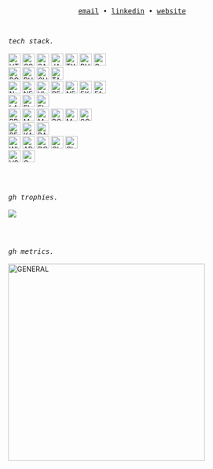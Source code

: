 <p align="center">
    <samp>
        <a href="mailto:yehezkieldio@proton.me" target="_blank">email</a> &#8226;
        <a href="https://www.linkedin.com/in/yehezkiel-dio/" target="_blank">linkedin</a> &#8226;
        <a href="https://eliziel.vercel.app" target="_blank">website</a>
    </samp>
</p>

<br>

<p align="left">
    <samp>
      <em>tech stack.</em>
      <br>
   </samp><br>
   <img height="25px" src="https://img.shields.io/badge/HTML5-E34F26?style=for-the-badge&logo=html5&logoColor=white" alt="HTML">
   <img height="25px" src="https://img.shields.io/badge/CSS3-1572B6?style=for-the-badge&logo=css3&logoColor=white" alt="CSS3">
   <img height="25px" src="https://img.shields.io/badge/SASS-hotpink.svg?style=for-the-badge&logo=SASS&logoColor=white" alt="SASS">
   <img height="25px" src="https://img.shields.io/badge/javascript-%23323330.svg?style=for-the-badge&logo=javascript&logoColor=%23F7DF1E" alt="JAVASCRIPT">
   <img height="25px" src="https://img.shields.io/badge/typescript-%23007ACC.svg?style=for-the-badge&logo=typescript&logoColor=white" alt="TYPESCRIPT">
   <img height="25px" src="https://img.shields.io/badge/php-%23777BB4.svg?style=for-the-badge&logo=php&logoColor=white" alt="PHP">
   <img height="25px" src="https://img.shields.io/badge/go-%2300ADD8.svg?style=for-the-badge&logo=go&logoColor=white" alt="GO">
   <br>
   <img height="25px" src="https://img.shields.io/badge/bootstrap-%238511FA.svg?style=for-the-badge&logo=bootstrap&logoColor=white" alt="BOOTSTRAP">
   <img height="25px" src="https://img.shields.io/badge/bulma-00D0B1?style=for-the-badge&logo=bulma&logoColor=white" alt="BULMA">
   <img height="25px" src="https://img.shields.io/badge/chakra-%234ED1C5.svg?style=for-the-badge&logo=chakraui&logoColor=white" alt="CHAKRA">
   <img height="25px" src="https://img.shields.io/badge/tailwindcss-%2338B2AC.svg?style=for-the-badge&logo=tailwind-css&logoColor=white" alt="TAILWINDCSS">
   <br>
   <img height="25px" src="https://img.shields.io/badge/node.js-6DA55F?style=for-the-badge&logo=node.js&logoColor=white" alt="NODEJS">
   <img height="25px" src="https://img.shields.io/badge/Next-black?style=for-the-badge&logo=next.js&logoColor=white" alt="NEXT">
   <img height="25px" src="https://img.shields.io/badge/vite-%23646CFF.svg?style=for-the-badge&logo=vite&logoColor=white" alt="VITE">
   <img height="25px" src="https://img.shields.io/badge/react-%2320232a.svg?style=for-the-badge&logo=react&logoColor=%2361DAFB" alt="REACT">
   <img height="25px" src="https://img.shields.io/badge/nestjs-%23E0234E.svg?style=for-the-badge&logo=nestjs&logoColor=white" alt="NESTJS">
   <img height="25px" src="https://img.shields.io/badge/express.js-%23404d59.svg?style=for-the-badge&logo=express&logoColor=%2361DAFB" alt="EXPRESS">
   <img height="25px" src="https://img.shields.io/badge/fastify-%23000000.svg?style=for-the-badge&logo=fastify&logoColor=white" alt="FASTIFY">
   <br>
   <img height="25px" src="https://img.shields.io/badge/laravel-%23FF2D20.svg?style=for-the-badge&logo=laravel&logoColor=white" alt="LARAVEL">
   <img height="25px" src="https://img.shields.io/badge/Electron-191970?style=for-the-badge&logo=Electron&logoColor=white" alt="ELECTRON">
   <img height="25px" src="https://img.shields.io/badge/Flutter-%2302569B.svg?style=for-the-badge&logo=Flutter&logoColor=white" alt="FLUTTER">
   <br>
   <img height="25px" src="https://img.shields.io/badge/Prisma-3982CE?style=for-the-badge&logo=Prisma&logoColor=white" alt="PRISMA">
   <img height="25px" src="https://img.shields.io/badge/mysql-%2300f.svg?style=for-the-badge&logo=mysql&logoColor=white" alt="MYSQL">
   <img height="25px" src="https://img.shields.io/badge/MariaDB-003545?style=for-the-badge&logo=mariadb&logoColor=white" alt="MARIADB">
   <img height="25px" src="https://img.shields.io/badge/postgres-%23316192.svg?style=for-the-badge&logo=postgresql&logoColor=white" alt="POSTGRES">
   <img height="25px" src="https://img.shields.io/badge/MongoDB-%234ea94b.svg?style=for-the-badge&logo=mongodb&logoColor=white" alt="MONGODB">
   <img height="25px" src="https://img.shields.io/badge/sqlite-%2307405e.svg?style=for-the-badge&logo=sqlite&logoColor=white" alt="SQLITE">
   <br>
   <img height="25px" src="https://img.shields.io/badge/redis-%23DD0031.svg?style=for-the-badge&logo=redis&logoColor=white" alt="REDIS">
   <img height="25px" src="https://img.shields.io/badge/Apache%20Kafka-000?style=for-the-badge&logo=apachekafka" alt="KAKA">
   <img height="25px" src="https://img.shields.io/badge/Rabbitmq-FF6600?style=for-the-badge&logo=rabbitmq&logoColor=white" alt="RABBITMQ">
   <br>
   <img height="25px" src="https://img.shields.io/badge/Windows-0078D6?style=for-the-badge&logo=windows&logoColor=white" alt="WINDOWS">
   <img height="25px" src="https://img.shields.io/badge/Arch%20Linux-1793D1?logo=arch-linux&logoColor=fff&style=for-the-badge" alt="ARCHLINUX">
   <img height="25px" src="https://img.shields.io/badge/docker-%230db7ed.svg?style=for-the-badge&logo=docker&logoColor=white" alt="DOCKER">
   <img height="25px" src="https://img.shields.io/badge/github%20actions-%232671E5.svg?style=for-the-badge&logo=githubactions&logoColor=white" alt="GITHUB-ACTIONS">
   <img height="25px" src="https://img.shields.io/badge/circle%20ci-%23161616.svg?style=for-the-badge&logo=circleci&logoColor=white" alt="CIRCLECI">
   <br>
   <img height="25px" src="https://img.shields.io/badge/VS%20Code%20Insiders-35b393.svg?style=for-the-badge&logo=visual-studio-code&logoColor=white" alt="VSCODE">
   <img height="25px" src="https://img.shields.io/badge/GoLand-0f0f0f?&style=for-the-badge&logo=goland&logoColor=white" alt="GOLAND">
</p>

<h2></h2><br>

<p align="left">
   <samp>
      <em>gh trophies.</em>
      <br>
   </samp><br>
   <img align="center" src="https://github-profile-trophy.vercel.app/?username=elizielx&theme=darkhub&no-frame=true&margin-w=20&title=Stars,Followers,Commits,Issues,MultiLanguage,Repositories">
</p>

<h2></h2><br>

<p align="left">
    <samp>
      <em>gh metrics.</em>
      <br>
   </samp><br>
   <img align="left" width="400" src="https://gist.githubusercontent.com/elizielx/e7b5366719c4e5aaacb3cad1fbc60b5a/raw/ee5123fac88561f0f476f0c698103f6467d8d115/general.svg" alt="GENERAL">
</p>
